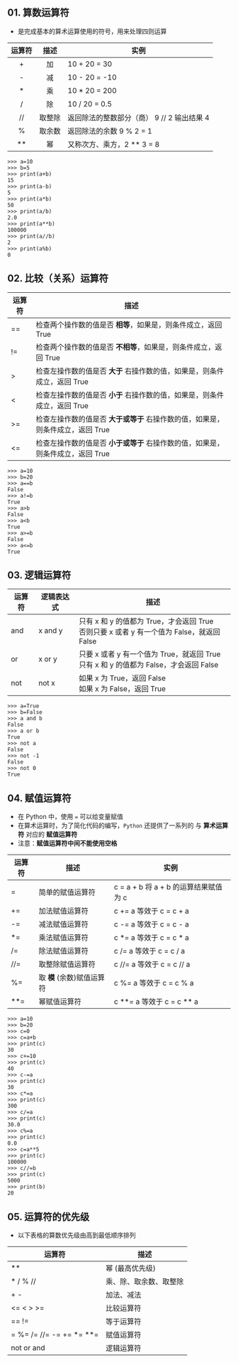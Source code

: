 
## 01. 算数运算符

* 是完成基本的算术运算使用的符号，用来处理四则运算

| 运算符| 描述 | 实例 |
| :---: | :---: | --- |
| + | 加 | 10 + 20 = 30 |
| - | 减 | 10 - 20 = -10 |
| * | 乘 | 10 * 20 = 200 |
| / | 除 | 10 / 20 = 0.5 |
| // | 取整除 | 返回除法的整数部分（商） 9 // 2 输出结果 4 |
| % | 取余数 | 返回除法的余数 9 % 2 = 1 |
| ** | 幂 | 又称次方、乘方，2 ** 3 = 8 |

```
>>> a=10
>>> b=5
>>> print(a+b)
15
>>> print(a-b)
5
>>> print(a*b)
50
>>> print(a/b)
2.0
>>> print(a**b)
100000
>>> print(a//b)
2
>>> print(a%b)
0
```

## 02. 比较（关系）运算符

| 运算符 | 描述 |
| --- | --- |
| == | 检查两个操作数的值是否 **相等**，如果是，则条件成立，返回 True |
| != | 检查两个操作数的值是否 **不相等**，如果是，则条件成立，返回 True |
| > | 检查左操作数的值是否 **大于** 右操作数的值，如果是，则条件成立，返回 True |
| < | 检查左操作数的值是否 **小于** 右操作数的值，如果是，则条件成立，返回 True |
| >= | 检查左操作数的值是否 **大于或等于** 右操作数的值，如果是，则条件成立，返回 True |
| <= | 检查左操作数的值是否 **小于或等于** 右操作数的值，如果是，则条件成立，返回 True |

```
>>> a=10
>>> b=20
>>> a==b
False
>>> a!=b
True
>>> a>b
False
>>> a<b
True
>>> a>=b
False
>>> a<=b
True
```

## 03. 逻辑运算符

| 运算符 | 逻辑表达式 | 描述 |
| --- | --- | --- |
| and | x and y | 只有 x 和 y 的值都为 True，才会返回 True<br />否则只要 x 或者 y 有一个值为 False，就返回 False |
| or | x or y | 只要 x 或者 y 有一个值为 True，就返回 True<br />只有 x 和 y 的值都为 False，才会返回 False |
| not | not x | 如果 x 为 True，返回 False<br />如果 x 为 False，返回 True |
```
>>> a=True
>>> b=False
>>> a and b
False
>>> a or b
True
>>> not a
False
>>> not -1
False
>>> not 0
True
```
## 04. 赋值运算符

* 在 Python 中，使用 `=` 可以给变量赋值
* 在算术运算时，为了简化代码的编写，`Python` 还提供了一系列的 与 **算术运算符** 对应的 **赋值运算符**
* 注意：**赋值运算符中间不能使用空格**

| 运算符 | 描述 | 实例 |
| --- | --- | --- |
| = | 简单的赋值运算符 | c = a + b 将 a + b 的运算结果赋值为 c |
| += | 加法赋值运算符 | c += a 等效于 c = c + a |
| -= | 减法赋值运算符 | c -= a 等效于 c = c - a |
| *= | 乘法赋值运算符	 | c *= a 等效于 c = c * a |
| /= | 除法赋值运算符 | c /= a 等效于 c = c / a |
| //= | 取整除赋值运算符 | c //= a 等效于 c = c // a |
| %= | 取 **模** (余数)赋值运算符 | c %= a 等效于 c = c % a |
| **= | 幂赋值运算符 | c **= a 等效于 c = c ** a |
```
>>> a=10
>>> b=20
>>> c=0
>>> c=a+b
>>> print(c)
30
>>> c+=10
>>> print(c)
40
>>> c-=a
>>> print(c)
30
>>> c*=a
>>> print(c)
300
>>> c/=a
>>> print(c)
30.0
>>> c%=a
>>> print(c)
0.0
>>> c=a**5
>>> print(c)
100000
>>> c//=b
>>> print(c)
5000
>>> print(b)
20
```
## 05. 运算符的优先级

* 以下表格的算数优先级由高到最低顺序排列

| 运算符 | 描述 |
| --- | --- |
| ** | 幂 (最高优先级) |
| * / % // | 乘、除、取余数、取整除 |
| + - | 加法、减法 |
| <= < > >= | 比较运算符 |
| == != | 等于运算符 |
| = %= /= //= -= += *= **= | 赋值运算符 |
| not or and | 逻辑运算符 |

